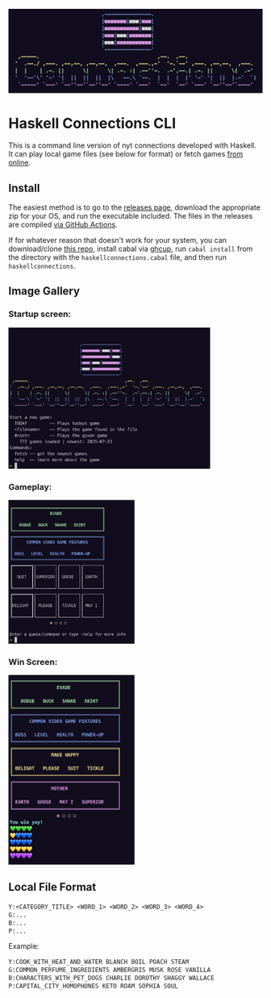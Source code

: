 
![connections cli startup banner](https://github.com/SamsTheNerd/HaskellConnections/blob/main/banner.png?raw=true)

# Haskell Connections CLI

This is a command line version of nyt connections developed with Haskell. It can play local game files (see below for format) or fetch games [from online](https://github.com/Eyefyre/NYT-Connections-Answers/). 

## Install

The easiest method is to go to the [releases page](https://github.com/SamsTheNerd/HaskellConnections/releases), download the appropriate zip for your OS, and run the executable included. The files in the releases are compiled [via GitHub Actions](https://github.com/SamsTheNerd/HaskellConnections/actions).

If for whatever reason that doesn't work for your system, you can download/clone [this repo](https://github.com/SamsTheNerd/HaskellConnections), install cabal via [ghcup](https://www.haskell.org/ghcup/), run `cabal install` from the directory with the `haskellconnections.cabal` file, and then run `haskellconnections`. 

## Image Gallery 

### Startup screen: 

<img src="https://github.com/SamsTheNerd/HaskellConnections/blob/main/startupscreen.png?raw=true" alt="The game's startup screen" width="400"/>

### Gameplay:

<img src="https://github.com/SamsTheNerd/HaskellConnections/blob/main/gameplayimage.png?raw=true" alt="Screenshot of the middle of a game" width="250"/>

### Win Screen: 

<img src="https://github.com/SamsTheNerd/HaskellConnections/blob/main/winscreen.png?raw=true" alt="Screenshot of the win screen" width="250"/>

## Local File Format

```
Y:<CATEGORY_TITLE> <WORD_1> <WORD_2> <WORD_3> <WORD_4>
G:...
B:...
P:...
```

Example:
```
Y:COOK_WITH_HEAT_AND_WATER BLANCH BOIL POACH STEAM
G:COMMON_PERFUME_INGREDIENTS AMBERGRIS MUSK ROSE VANILLA
B:CHARACTERS_WITH_PET_DOGS CHARLIE DOROTHY SHAGGY WALLACE
P:CAPITAL_CITY_HOMOPHONES KETO ROAM SOPHIA SOUL
```